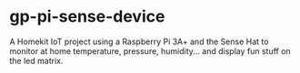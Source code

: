 # gp-pi-sense-device

A Homekit IoT project using a Raspberry Pi 3A+ and the Sense Hat to monitor at home temperature, pressure, humidity... and display fun stuff on the led matrix.
